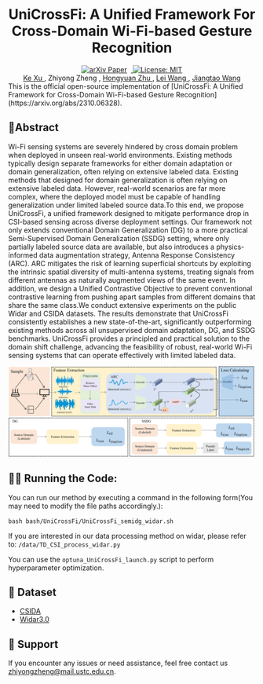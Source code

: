 <h1 align="center">UniCrossFi: A Unified Framework For Cross-Domain Wi-Fi-based Gesture Recognition</h1>

<div align="center">
  <a href="https://arxiv.org/abs/2310.06328" target="_blank">
    <img src="https://img.shields.io/badge/arXiv-PDF-green?style=flat&logo=arXiv&logoColor=B31B1B" alt="arXiv Paper" style="margin-right: 8px;">
  </a>
 <a href="https://opensource.org/licenses/MIT" target="_blank">
  <img src="https://img.shields.io/badge/License-MIT-yellow.svg" alt="License: MIT">
</a>
</div>
<div align="center">
    <a href=https://sz.ustc.edu.cn/rcdw_show/274.html>
        Ke Xu
    </a>
    ,
        Zhiyong Zheng
    ,
    <a href=https://hongyuanzhu.github.io>
				Hongyuan Zhu
    </a>
    ,
    <a href=https://web.suda.edu.cn/wanglei/>
        Lei Wang
    </a>
    ,
    <a href=https://saids.ustc.edu.cn/2024/0722/c36359a648226/page.htm>
        Jiangtao Wang
    </a>
</div>
This is the official open-source implementation of [UniCrossFi: A Unified Framework for Cross-Domain Wi-Fi-based Gesture Recognition](https://arxiv.org/abs/2310.06328).

##  **📘Abstract**

Wi-Fi sensing systems are severely hindered by cross domain problem when deployed in unseen real-world environments. 
Existing methods typically design separate frameworks for either domain adaptation or domain generalization, often relying on extensive labeled data. Existing methods that designed for domain generalization is often relying on extensive labeled data.
However, real-world scenarios are far more complex, where the deployed model must be capable of handling generalization under limited labeled source data.To this end, we propose UniCrossFi, a unified framework designed to mitigate performance drop in CSI-based sensing across diverse deployment settings. Our framework not only extends conventional Domain Generalization (DG) to a more practical Semi-Supervised Domain Generalization (SSDG) setting, where only partially labeled source data are available, but also introduces a physics-informed data augmentation strategy, Antenna Response Consistency (ARC). ARC mitigates the risk of learning superficial shortcuts by exploiting the intrinsic spatial diversity of multi-antenna systems, treating signals from different antennas as naturally augmented views of the same event. In addition, we design a Unified Contrastive Objective to prevent conventional contrastive learning from pushing apart samples from different domains that share the same class.We conduct extensive experiments on the public Widar and CSIDA datasets. The results demonstrate that UniCrossFi consistently establishes a new state-of-the-art, significantly outperforming existing methods across all unsupervised domain adaptation, DG, and SSDG benchmarks. UniCrossFi provides a principled and practical solution to the domain shift challenge, advancing the feasibility of robust, real-world Wi-Fi sensing systems that can operate effectively with limited labeled data.

![Framework](./src/Framework.png)

## **🏃‍♂️ Running the Code:**

You can run our method by executing a command in the following form(You may need to modify the file paths accordingly.):

```shell
bash bash/UniCrossFi/UniCrossFi_semidg_widar.sh
```

If you are interested in our data processing method on widar, please refer to: `/data/TD_CSI_process_widar.py`

You can use the `optuna_UniCrossFi_launch.py` script to perform hyperparameter optimization.

## 📂 Dataset

+ [CSIDA](https://pan.baidu.com/s/1p-DYPv2xDBEJIWqLMb3Tfg?pwd=byvj)
+ [Widar3.0](https://tns.thss.tsinghua.edu.cn/widar3.0/)

## **🙋 Support**

If you encounter any issues or need assistance, feel free contact us zhiyongzheng@mail.ustc.edu.cn.

